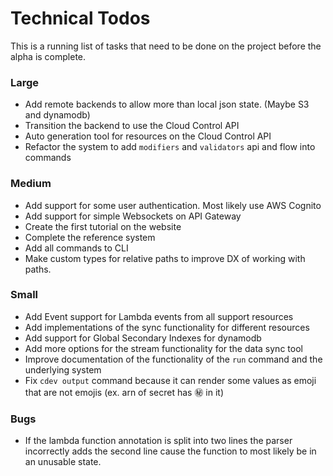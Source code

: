 # Technical Todos

This is a running list of tasks that need to be done on the project before the alpha is complete.


### Large
- Add remote backends to allow more than local json state. (Maybe S3 and dynamodb)
- Transition the backend to use the Cloud Control API 
- Auto generation tool for resources on the Cloud Control API
- Refactor the system to add `modifiers` and `validators` api and flow into commands


### Medium
- Add support for some user authentication. Most likely use AWS Cognito
- Add support for simple Websockets on API Gateway
- Create the first tutorial on the website
- Complete the reference system
- Add all commands to CLI
- Make custom types for relative paths to improve DX of working with paths.


### Small
- Add Event support for Lambda events from all support resources
- Add implementations of the sync functionality for different resources
- Add support for Global Secondary Indexes for dynamodb
- Add more options for the stream functionality for the data sync tool
- Improve documentation of the functionality of the `run` command and the underlying system 
- Fix `cdev output` command because it can render some values as emoji that are not emojis (ex. arn of secret has :secret: in it)


### Bugs
- If the lambda function annotation is split into two lines the parser incorrectly adds the second line cause the function to most likely be in an unusable state.


